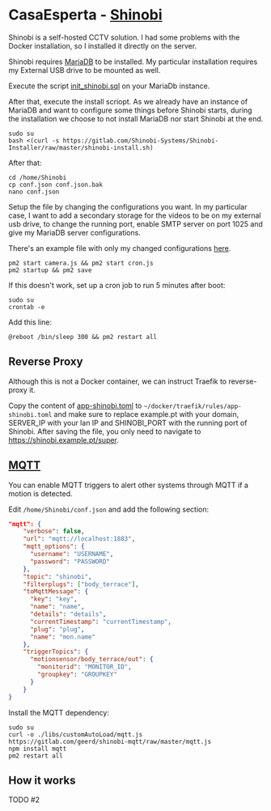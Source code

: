 # CasaEsperta - [Shinobi](https://shinobi.video/)

Shinobi is a self-hosted CCTV solution. I had some problems with the Docker installation, so I installed it directly on the server.

Shinobi requires [MariaDB](docker_containers.md#mariadb) to be installed. My particular installation requires my External USB drive to be mounted as well.

Execute the script [init_shinobi.sql](../main_server/docker/shinobi/init_shinobi.sql) on your MariaDb instance.

After that, execute the install scriopt. As we already have an instance of MariaDB and want to configure some things before Shinobi starts, during the installation we choose to not install MariaDB nor start Shinobi at the end.
```
sudo su
bash <(curl -s https://gitlab.com/Shinobi-Systems/Shinobi-Installer/raw/master/shinobi-install.sh)     
```
After that:
```
cd /home/Shinobi
cp conf.json conf.json.bak
nano conf.json
```

Setup the file by changing the configurations you want. In my particular case, I want to add a secondary storage for the videos to be on my external usb drive, to change the running port, enable SMTP server on port 1025 and give my MariaDB server configurations.

There's an example file with only my changed configurations [here](../main_server/docker/shinobi/conf.json).

```
pm2 start camera.js && pm2 start cron.js
pm2 startup && pm2 save
```

If this doesn't work, set up a cron job to run 5 minutes after boot:
```
sudo su
crontab -e
```
Add this line:
```
@reboot /bin/sleep 300 && pm2 restart all
```

## Reverse Proxy
Although this is not a Docker container, we can instruct Traefik to reverse-proxy it.

Copy the content of [app-shinobi.toml](../main_server/docker/traefik/app-shinobi) to `~/docker/traefik/rules/app-shinobi.toml` and make sure to replace example.pt with your domain, SERVER_IP with your lan IP and SHINOBI_PORT with the running port of Shinobi. After saving the file, you only need to navigate to https://shinobi.example.pt/super.

## [MQTT](https://hub.shinobi.video/articles/view/xEMps3O4y4VEaYk)
You can enable MQTT triggers to alert other systems through MQTT if a motion is detected.

Edit `/home/Shinobi/conf.json` and add the following section:

```json
"mqtt": {
    "verbose": false,
    "url": "mqtt://localhost:1883",
    "mqtt_options": {
      "username": "USERNAME",
      "password": "PASSWORD" 
    },
    "topic": "shinobi",
    "filterplugs": ["body_terrace"],
    "toMqttMessage": {
      "key": "key",
      "name": "name",
      "details": "details",
      "currentTimestamp": "currentTimestamp",
      "plug": "plug",
      "name": "mon.name"
    },
    "triggerTopics": {
      "motionsensor/body_terrace/out": {
        "monitorid": "MONITOR_ID",
        "groupkey": "GROUPKEY"
      }
    }
}
```

Install the MQTT dependency:
```
sudo su
curl -o ./libs/customAutoLoad/mqtt.js https://gitlab.com/geerd/shinobi-mqtt/raw/master/mqtt.js
npm install mqtt
pm2 restart all
```



## How it works

TODO #2